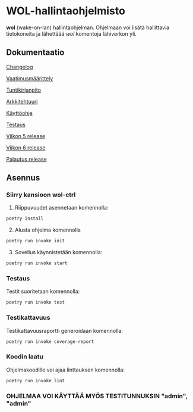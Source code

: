 # WOL-hallintaohjelmisto
**wol** (wake-on-lan) hallintaohjelman. Ohjelmaan voi lisätä hallittavia tietokoneita ja lähettäää *wol* komentoja lähiverkon yli.

## Dokumentaatio

[Changelog](https://github.com/lxhelmer/ot-harjoitus/blob/main/wol-ctrl/dokumentaatio/changelog.md)

[Vaatimusmäärittely](https://github.com/lxhelmer/ot-harjoitus/blob/main/wol-ctrl/dokumentaatio/vaatimusmaarittely.md)

[Tuntikirjanpito](https://github.com/lxhelmer/ot-harjoitus/blob/main/wol-ctrl/dokumentaatio/tuntikirjanpito.md)

[Arkkitehtuuri](https://github.com/lxhelmer/ot-harjoitus/blob/main/wol-ctrl/dokumentaatio/arkkitehtuuri.md)

[Käyttöohje](https://github.com/lxhelmer/ot-harjoitus/blob/main/wol-ctrl/dokumentaatio/kayttoohje.md)

[Testaus](https://github.com/lxhelmer/ot-harjoitus/blob/main/wol-ctrl/dokumentaatio/testaus.md)

[Viikon 5 release](https://github.com/lxhelmer/ot-harjoitus/releases/tag/viikko5)

[Viikon 6 release](https://github.com/lxhelmer/ot-harjoitus/releases/tag/viikko6)

[Palautus release](https://github.com/lxhelmer/ot-harjoitus/releases/tag/palautus_release)




## Asennus
### Siirry kansioon wol-ctrl

1. Riippuvuudet asennetaan komennolla:

```bash
poetry install
```
2. Alusta ohjelma komennolla

```bash
poetry run invoke init
```

3. Sovellus käynnistetään komennolla:

```bash
poetry run invoke start
```

### Testaus

Testit suoritetaan komennolla:

```bash
poetry run invoke test
```

### Testikattavuus

Testikattavuusraportti generoidaan komennolla:

```bash
poetry run invoke coverage-report
```

### Koodin laatu

Ohjelmakoodille voi ajaa linttauksen komennolla:
```bash
poetry run invoke lint
```

### OHJELMAA VOI KÄYTTÄÄ MYÖS TESTITUNNUKSIN "admin", "admin"
